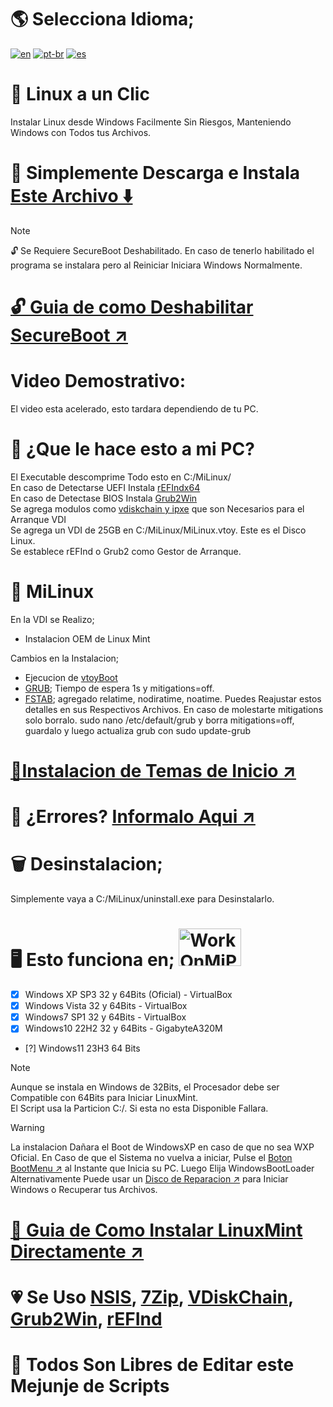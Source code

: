 # 🌎 Selecciona Idioma; 
[![en](https://img.shields.io/badge/English-en-red.svg)](README.md)
[![pt-br](https://img.shields.io/badge/Português-pt--br-green.svg)](README.pt-br.md)
[![es](https://img.shields.io/badge/Espa%C3%B1ol-es-yellow.svg)](README.es-419.md)

# 🐧 Linux a un Clic
Instalar Linux desde Windows Facilmente
Sin Riesgos, Manteniendo Windows con Todos tus Archivos.

# 💾 Simplemente Descarga e Instala [Este Archivo ⬇️](https://master.dl.sourceforge.net/project/linuxoneclick/MiLinuxVDI.exe?viasf=1)  

>[!NOTE]
> 🔓 Se Requiere SecureBoot Deshabilitado. En caso de tenerlo habilitado el programa se instalara pero al Reiniciar Iniciara Windows Normalmente.
# [🔓 Guia de como Deshabilitar SecureBoot ↗️](Guias/SecureBoot.md)

# Video Demostrativo: 

El video esta acelerado, esto tardara dependiendo de tu PC.

# 🤨 ¿Que le hace esto a mi PC?
El Executable descomprime Todo esto en C:/MiLinux/ <br>
En caso de Detectarse UEFI Instala [rEFIndx64](https://www.rodsbooks.com/refind/) <br>
En caso de Detectase BIOS Instala [Grub2Win](https://sourceforge.net/projects/grub2win/) <br>
Se agrega modulos como [vdiskchain y ipxe](https://github.com/ventoy/vdiskchain) que son Necesarios para el Arranque VDI <br>
Se agrega un VDI de 25GB en C:/MiLinux/MiLinux.vtoy. Este es el Disco Linux. <br>
Se establece rEFInd o Grub2 como Gestor de Arranque. <br>

# 🐧 MiLinux 
En la VDI se Realizo;
* Instalacion OEM de Linux Mint
  
Cambios en la Instalacion;
* Ejecucion de [vtoyBoot](https://github.com/ventoy/vtoyboot)
* [GRUB](https://es.wikipedia.org/wiki/GNU_GRUB); Tiempo de espera 1s y mitigations=off.
* [FSTAB](https://es.wikipedia.org/wiki/Fstab); agregado relatime, nodiratime, noatime.
Puedes Reajustar estos detalles en sus Respectivos Archivos.
En caso de molestarte mitigations solo borralo. sudo nano /etc/default/grub y borra mitigations=off, guardalo y luego actualiza grub con sudo update-grub

# [🌄Instalacion de Temas de Inicio ↗️](Guias/Temas.md)

# 💢 ¿Errores? [Informalo Aqui ↗️](https://github.com/weskerty/LinuxOneClick/issues/new)

# 🗑️ Desinstalacion;
Simplemente vaya a C:/MiLinux/uninstall.exe para Desinstalarlo.

# 🖥️ Esto funciona en;  <img src="https://github.com/user-attachments/assets/8ff47ebe-780f-4d4b-894f-779c0887d844" alt="WorkOnMiPCGG" width="100" height="60"/>

- [x] Windows XP SP3 32 y 64Bits (Oficial) - VirtualBox
- [x] Windows Vista 32 y 64Bits - VirtualBox
- [x] Windows7 SP1 32 y 64Bits - VirtualBox
- [x] Windows10 22H2 32 y 64Bits - GigabyteA320M
- [?] Windows11 23H3 64 Bits 

>[!NOTE]
> Aunque se instala en Windows de 32Bits, el Procesador debe ser Compatible con 64Bits para Iniciar LinuxMint. <br>
> El Script usa la Particion C:/. Si esta no esta Disponible Fallara. <br>

> [!WARNING]
> La instalacion Dañara el Boot de WindowsXP en caso de que no sea WXP Oficial.
> En Caso de que el Sistema no vuelva a iniciar, Pulse el [Boton BootMenu ↗️](Guias/BootMenu.md) al Instante que Inicia su PC. Luego Elija WindowsBootLoader<br>
> Alternativamente Puede usar un [Disco de Reparacion ↗️](https://sergeistrelec.name/winpe-10-8-sergei-strelec-english/237-winpe-11-10-8-sergei-strelec-x86x64native-x86-20240711-english-version.html) para Iniciar Windows o Recuperar tus Archivos.
# [💽 Guia de Como Instalar LinuxMint Directamente ↗️](Guias/LinuxInstall.md)

# 💗 Se Uso [NSIS](https://nsis.sourceforge.io/Main_Page), [7Zip](https://7zip-es.updatestar.com/), [VDiskChain](https://github.com/ventoy/vdiskchain), [Grub2Win](https://sourceforge.net/projects/grub2win/files/), [rEFInd](https://www.rodsbooks.com/refind/)

# 📝 Todos Son Libres de Editar este Mejunje de Scripts 

